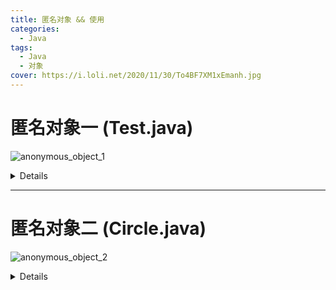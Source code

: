 ```yaml
---
title: 匿名对象 && 使用
categories:
  - Java
tags:
  - Java
  - 对象
cover: https://i.loli.net/2020/11/30/To4BF7XM1xEmanh.jpg
---
```


<!--
 * @Author: Weidows
 * @Date: 2020-09-10 17:34:47
 * @LastEditors: Weidows
 * @LastEditTime: 2020-11-30 22:34:40
 * @FilePath: \Weidowsd:\Game\Demo\Github\Blog\source\_posts\Java\anonymous_object.md
-->

# 匿名对象一 (Test.java)

![anonymous_object_1](https://i.loli.net/2020/11/30/aqpo7tPHMDxAkbn.jpg)

<details>

```java
package twenty.september.anonymous_object;

public class Test {
int count = 0;

public void test(int count) {
System.out.println("这是个测试" + count);
}

public static void main(String[] args) {
    /**
    * 这里new了一个匿名对象,可以直接调用此对象的方法.
    * 如果一个对象只需要进行一次方法调用,可以使用匿名对象
    * 常使用匿名对象作为实参传递给一个方法调用
    */
    new Test().test(new Test().count);
  }
}

```

</details>

---

# 匿名对象二 (Circle.java)

![anonymous_object_2](https://i.loli.net/2020/11/30/PtY473dAChgsqpQ.jpg)

<details>

```java
package twenty.september.anonymous_object;

public class Circle {
  private double radius;

  public Circle(double radius) {
    this.radius = radius;
  }

  public double getArea() {
    double ret = 3.14 * radius * radius;
    return ret;
  }
  public static void main(String[] args) {
    /**
    * 可以同时使用构造器初始化类属性然后再调用方法
    */
    System.out.println(new Circle(5).getArea());
  }
}
```

</details>
